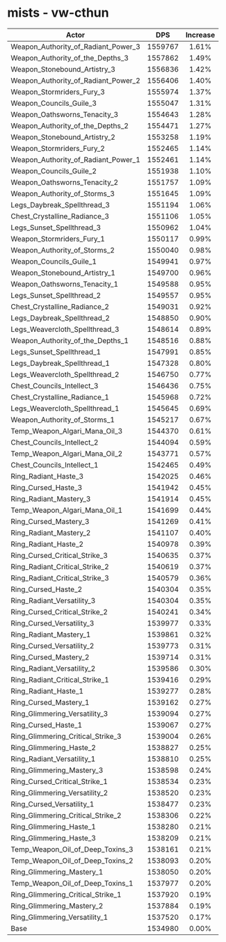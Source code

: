 # mists - vw-cthun
| Actor | DPS | Increase |
|---|:---:|:---:|
|Weapon_Authority_of_Radiant_Power_3|1559767|1.61%|
|Weapon_Authority_of_the_Depths_3|1557862|1.49%|
|Weapon_Stonebound_Artistry_3|1556836|1.42%|
|Weapon_Authority_of_Radiant_Power_2|1556406|1.40%|
|Weapon_Stormriders_Fury_3|1555974|1.37%|
|Weapon_Councils_Guile_3|1555047|1.31%|
|Weapon_Oathsworns_Tenacity_3|1554643|1.28%|
|Weapon_Authority_of_the_Depths_2|1554471|1.27%|
|Weapon_Stonebound_Artistry_2|1553258|1.19%|
|Weapon_Stormriders_Fury_2|1552465|1.14%|
|Weapon_Authority_of_Radiant_Power_1|1552461|1.14%|
|Weapon_Councils_Guile_2|1551938|1.10%|
|Weapon_Oathsworns_Tenacity_2|1551757|1.09%|
|Weapon_Authority_of_Storms_3|1551645|1.09%|
|Legs_Daybreak_Spellthread_3|1551194|1.06%|
|Chest_Crystalline_Radiance_3|1551106|1.05%|
|Legs_Sunset_Spellthread_3|1550962|1.04%|
|Weapon_Stormriders_Fury_1|1550117|0.99%|
|Weapon_Authority_of_Storms_2|1550040|0.98%|
|Weapon_Councils_Guile_1|1549941|0.97%|
|Weapon_Stonebound_Artistry_1|1549700|0.96%|
|Weapon_Oathsworns_Tenacity_1|1549588|0.95%|
|Legs_Sunset_Spellthread_2|1549557|0.95%|
|Chest_Crystalline_Radiance_2|1549031|0.92%|
|Legs_Daybreak_Spellthread_2|1548850|0.90%|
|Legs_Weavercloth_Spellthread_3|1548614|0.89%|
|Weapon_Authority_of_the_Depths_1|1548516|0.88%|
|Legs_Sunset_Spellthread_1|1547991|0.85%|
|Legs_Daybreak_Spellthread_1|1547328|0.80%|
|Legs_Weavercloth_Spellthread_2|1546750|0.77%|
|Chest_Councils_Intellect_3|1546436|0.75%|
|Chest_Crystalline_Radiance_1|1545968|0.72%|
|Legs_Weavercloth_Spellthread_1|1545645|0.69%|
|Weapon_Authority_of_Storms_1|1545217|0.67%|
|Temp_Weapon_Algari_Mana_Oil_3|1544370|0.61%|
|Chest_Councils_Intellect_2|1544094|0.59%|
|Temp_Weapon_Algari_Mana_Oil_2|1543771|0.57%|
|Chest_Councils_Intellect_1|1542465|0.49%|
|Ring_Radiant_Haste_3|1542025|0.46%|
|Ring_Cursed_Haste_3|1541942|0.45%|
|Ring_Radiant_Mastery_3|1541914|0.45%|
|Temp_Weapon_Algari_Mana_Oil_1|1541699|0.44%|
|Ring_Cursed_Mastery_3|1541269|0.41%|
|Ring_Radiant_Mastery_2|1541107|0.40%|
|Ring_Radiant_Haste_2|1540978|0.39%|
|Ring_Cursed_Critical_Strike_3|1540635|0.37%|
|Ring_Radiant_Critical_Strike_2|1540619|0.37%|
|Ring_Radiant_Critical_Strike_3|1540579|0.36%|
|Ring_Cursed_Haste_2|1540304|0.35%|
|Ring_Radiant_Versatility_3|1540304|0.35%|
|Ring_Cursed_Critical_Strike_2|1540241|0.34%|
|Ring_Cursed_Versatility_3|1539977|0.33%|
|Ring_Radiant_Mastery_1|1539861|0.32%|
|Ring_Cursed_Versatility_2|1539773|0.31%|
|Ring_Cursed_Mastery_2|1539714|0.31%|
|Ring_Radiant_Versatility_2|1539586|0.30%|
|Ring_Radiant_Critical_Strike_1|1539416|0.29%|
|Ring_Radiant_Haste_1|1539277|0.28%|
|Ring_Cursed_Mastery_1|1539162|0.27%|
|Ring_Glimmering_Versatility_3|1539094|0.27%|
|Ring_Cursed_Haste_1|1539067|0.27%|
|Ring_Glimmering_Critical_Strike_3|1539004|0.26%|
|Ring_Glimmering_Haste_2|1538827|0.25%|
|Ring_Radiant_Versatility_1|1538810|0.25%|
|Ring_Glimmering_Mastery_3|1538598|0.24%|
|Ring_Cursed_Critical_Strike_1|1538534|0.23%|
|Ring_Glimmering_Versatility_2|1538520|0.23%|
|Ring_Cursed_Versatility_1|1538477|0.23%|
|Ring_Glimmering_Critical_Strike_2|1538306|0.22%|
|Ring_Glimmering_Haste_1|1538280|0.21%|
|Ring_Glimmering_Haste_3|1538209|0.21%|
|Temp_Weapon_Oil_of_Deep_Toxins_3|1538161|0.21%|
|Temp_Weapon_Oil_of_Deep_Toxins_2|1538093|0.20%|
|Ring_Glimmering_Mastery_1|1538050|0.20%|
|Temp_Weapon_Oil_of_Deep_Toxins_1|1537977|0.20%|
|Ring_Glimmering_Critical_Strike_1|1537920|0.19%|
|Ring_Glimmering_Mastery_2|1537884|0.19%|
|Ring_Glimmering_Versatility_1|1537520|0.17%|
|Base|1534980|0.00%|
